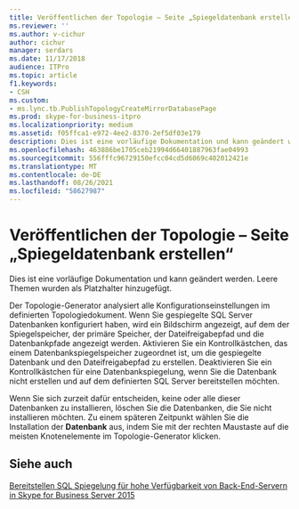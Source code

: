 ```yaml
---
title: Veröffentlichen der Topologie – Seite „Spiegeldatenbank erstellen“
ms.reviewer: ''
ms.author: v-cichur
author: cichur
manager: serdars
ms.date: 11/17/2018
audience: ITPro
ms.topic: article
f1.keywords:
- CSH
ms.custom:
- ms.lync.tb.PublishTopologyCreateMirrorDatabasePage
ms.prod: skype-for-business-itpro
ms.localizationpriority: medium
ms.assetid: f05ffca1-e972-4ee2-8370-2ef5df03e179
description: Dies ist eine vorläufige Dokumentation und kann geändert werden. Leere Themen wurden als Platzhalter hinzugefügt.
ms.openlocfilehash: 463886be1705ceb21994d66401887963fae04993
ms.sourcegitcommit: 556fffc96729150efcc04cd5d6069c402012421e
ms.translationtype: MT
ms.contentlocale: de-DE
ms.lasthandoff: 08/26/2021
ms.locfileid: "58627987"
---
```

# <a name="publish-topology-create-mirror-database-page"></a>Veröffentlichen der Topologie – Seite „Spiegeldatenbank erstellen“
 
Dies ist eine vorläufige Dokumentation und kann geändert werden. Leere Themen wurden als Platzhalter hinzugefügt.
  
Der Topologie-Generator analysiert alle Konfigurationseinstellungen im definierten Topologiedokument. Wenn Sie gespiegelte SQL Server Datenbanken konfiguriert haben, wird ein Bildschirm angezeigt, auf dem der Spiegelspeicher, der primäre Speicher, der Dateifreigabepfad und die Datenbankpfade angezeigt werden. Aktivieren Sie ein Kontrollkästchen, das einem Datenbankspiegelspeicher zugeordnet ist, um die gespiegelte Datenbank und den Dateifreigabepfad zu erstellen. Deaktivieren Sie ein Kontrollkästchen für eine Datenbankspiegelung, wenn Sie die Datenbank nicht erstellen und auf dem definierten SQL Server bereitstellen möchten.
  
 Wenn Sie sich zurzeit dafür entscheiden, keine oder alle dieser Datenbanken zu installieren, löschen Sie die Datenbanken, die Sie nicht installieren möchten. Zu einem späteren Zeitpunkt wählen Sie die Installation der **Datenbank** aus, indem Sie mit der rechten Maustaste auf die meisten Knotenelemente im Topologie-Generator klicken.
  
## <a name="see-also"></a>Siehe auch

[Bereitstellen SQL Spiegelung für hohe Verfügbarkeit von Back-End-Servern in Skype for Business Server 2015](../../deploy/deploy-high-availability-and-disaster-recovery/sql-mirroring-for-high-availability.md)

